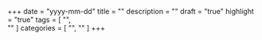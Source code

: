 +++
date = "yyyy-mm-dd"
title = ""
description = ""
draft = "true"
highlight = "true"
tags = [
    "",    
    ""
]
categories = [
    "",
    ""
]
+++

<!-- This is a template file for blogs. Copy and replace frontmatter & content. -->